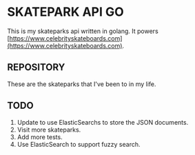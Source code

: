 # SKATEPARK API GO

This is my skateparks api written in golang. It powers [https://www.celebrityskateboards.com](https://www.celebrityskateboards.com).

## REPOSITORY

These are the skateparks that I've been to in my life. 

## TODO

1. Update to use ElasticSearchs to store the JSON documents.
2. Visit more skateparks. 
3. Add more tests.
4. Use ElasticSearch to support fuzzy search.